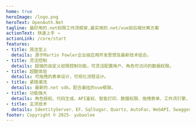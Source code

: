```yaml
---
home: true
heroImage: /logo.png
heroText: OpenAuth.Net
tagline: 最好用的.net权限工作流框架,最实用的.net/vue前后端分离方案
actionText: 快速上手 →
actionLink: /core/start
features:
- title: 简洁至上
  details: 源于Martin Fowler企业级应用开发思想及最新技术组合。
- title: 灵活控制
  details: 超强的自定义权限控制功能，可灵活配置用户、角色可访问的数据权限。
- title: 超酷体验
  details: 可拖拽的表单设计，可视化流程设计。
- title: 紧随潮流
  details: 最新的.net sdk，配合最炫的vue框架。
- title: 功能强大
  details: 角色授权、代码生成、API鉴权、智能打印、数据权限、拖拽表单、工作流引擎、定时任务。
- title: 主流技术
  details: IdentityServer、EF、SqlSugar、Quartz、AutoFac、WebAPI、Swagger、Mock、NUnit、VUE2、VUE3、Element-ui、Element-plus。
footer: Copyright © 2025- yubaolee
---
```




